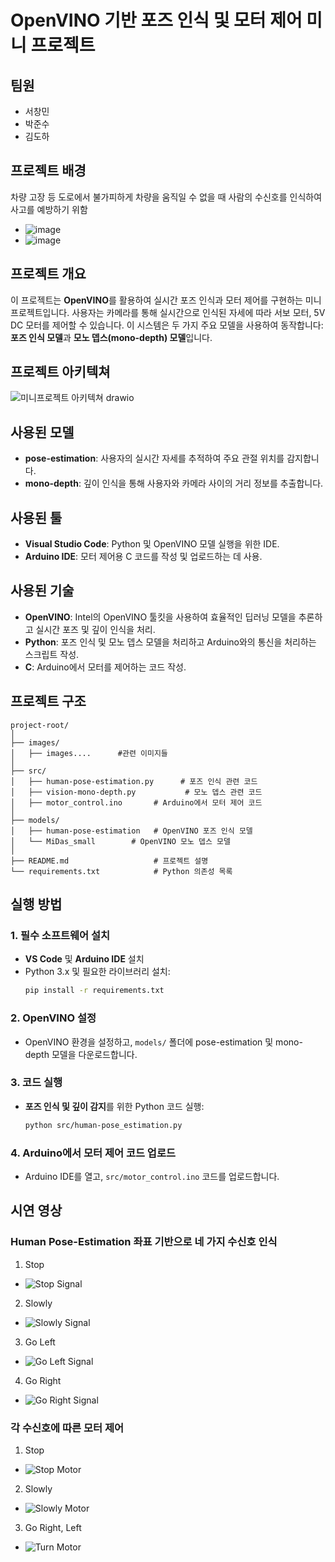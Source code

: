 # OpenVINO 기반 포즈 인식 및 모터 제어 미니 프로젝트

## 팀원
- 서창민
- 박준수
- 김도하

## 프로젝트 배경
차량 고장 등 도로에서 불가피하게 차량을 움직일 수 없을 때 사람의 수신호를 인식하여 사고를 예방하기 위함
- ![image](images/ex1.png)
- ![image](images/ex2.png)


## 프로젝트 개요
이 프로젝트는 **OpenVINO**를 활용하여 실시간 포즈 인식과 모터 제어를 구현하는 미니 프로젝트입니다.
사용자는 카메라를 통해 실시간으로 인식된 자세에 따라 서보 모터, 5V DC 모터를 제어할 수 있습니다.
이 시스템은 두 가지 주요 모델을 사용하여 동작합니다: **포즈 인식 모델**과 **모노 뎁스(mono-depth) 모델**입니다.

## 프로젝트 아키텍쳐
![미니프로젝트 아키텍쳐 drawio](images/mini-project.png)


## 사용된 모델
- **pose-estimation**: 사용자의 실시간 자세를 추적하여 주요 관절 위치를 감지합니다.
- **mono-depth**: 깊이 인식을 통해 사용자와 카메라 사이의 거리 정보를 추출합니다.

## 사용된 툴
- **Visual Studio Code**: Python 및 OpenVINO 모델 실행을 위한 IDE.
- **Arduino IDE**: 모터 제어용 C 코드를 작성 및 업로드하는 데 사용.

## 사용된 기술
- **OpenVINO**: Intel의 OpenVINO 툴킷을 사용하여 효율적인 딥러닝 모델을 추론하고 실시간 포즈 및 깊이 인식을 처리.
- **Python**: 포즈 인식 및 모노 뎁스 모델을 처리하고 Arduino와의 통신을 처리하는 스크립트 작성.
- **C**: Arduino에서 모터를 제어하는 코드 작성.

## 프로젝트 구조
```
project-root/
│
├── images/
│   ├── images....      #관련 이미지들
│
├── src/
│   ├── human-pose-estimation.py      # 포즈 인식 관련 코드
│   ├── vision-mono-depth.py           # 모노 뎁스 관련 코드
│   ├── motor_control.ino       # Arduino에서 모터 제어 코드
│
├── models/
│   ├── human-pose-estimation   # OpenVINO 포즈 인식 모델
│   └── MiDas_small        # OpenVINO 모노 뎁스 모델
│
├── README.md                   # 프로젝트 설명
└── requirements.txt            # Python 의존성 목록
```

## 실행 방법

### 1. 필수 소프트웨어 설치
- **VS Code** 및 **Arduino IDE** 설치
- Python 3.x 및 필요한 라이브러리 설치:
  ```bash
  pip install -r requirements.txt
  ```

### 2. OpenVINO 설정
- OpenVINO 환경을 설정하고, `models/` 폴더에 pose-estimation 및 mono-depth 모델을 다운로드합니다.

### 3. 코드 실행
- **포즈 인식 및 깊이 감지**를 위한 Python 코드 실행:
  ```bash
  python src/human-pose_estimation.py
  ```

### 4. Arduino에서 모터 제어 코드 업로드
- Arduino IDE를 열고, `src/motor_control.ino` 코드를 업로드합니다.

## 시연 영상

### Human Pose-Estimation 좌표 기반으로 네 가지 수신호 인식

1. Stop
- ![Stop Signal](images/stop.png)

2. Slowly
- ![Slowly Signal](images/slowly.png)

3. Go Left
- ![Go Left Signal](images/left.png)

4. Go Right
- ![Go Right Signal](images/right.png)

### 각 수신호에 따른 모터 제어

1. Stop
- ![Stop Motor](images/stop.gif)

2. Slowly
- ![Slowly Motor](images/slowly.gif)

3. Go Right, Left
- ![Turn Motor](images/turn.gif)
